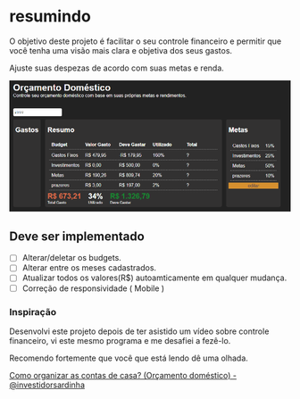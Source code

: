 # resumindo
O objetivo deste projeto é facilitar o seu controle financeiro e permitir que você
tenha uma visão mais clara e objetiva dos seus gastos.

Ajuste suas despezas de acordo com suas metas e renda.

![imagem_exemplo](image.png)




## Deve ser implementado

- [ ] Alterar/deletar os budgets.
- [ ] Alterar entre os meses cadastrados.
- [ ] Atualizar todos os valores(R$) autoamticamente em qualquer mudança.
- [ ] Correção de responsividade ( Mobile )

### Inspiração

Desenvolvi este projeto depois de ter asistido um vídeo sobre controle financeiro, vi este mesmo programa e me desafiei a fezê-lo. 

Recomendo fortemente que você que está lendo dê uma olhada.

<a href="https://www.youtube.com/watch?v=oLMxWL2w5PY&t=495s">Como organizar as contas de casa? (Orçamento doméstico) - @investidorsardinha</a>
